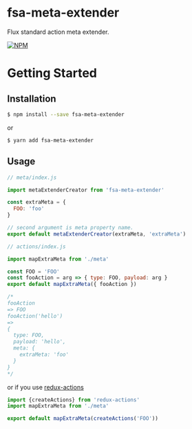 # fsa-meta-extender
Flux standard action meta extender.

[![NPM](https://nodei.co/npm/fsa-meta-extender.png)](https://nodei.co/npm/fsa-meta-extender/)

# Getting Started

## Installation

```bash
$ npm install --save fsa-meta-extender
```

or

```
$ yarn add fsa-meta-extender
```

## Usage

```js
// meta/index.js

import metaExtenderCreator from 'fsa-meta-extender'

const extraMeta = {
  FOO: 'foo'
}

// second argument is meta property name.
export default metaExtenderCreator(extraMeta, 'extraMeta')
```

```js
// actions/index.js

import mapExtraMeta from './meta'

const FOO = 'FOO'
const fooAction = arg => { type: FOO, payload: arg }
export default mapExtraMeta({ fooAction })

/*
fooAction
=> FOO
fooAction('hello')
=>
{
  type: FOO,
  payload: 'hello',
  meta: {
    extraMeta: 'foo'
  }
}
*/
```

or if you use [redux-actions](https://github.com/reduxactions/redux-actions)

```js
import {createActions} from 'redux-actions'
import mapExtraMeta from './meta'

export default mapExtraMeta(createActions('FOO'))
```
